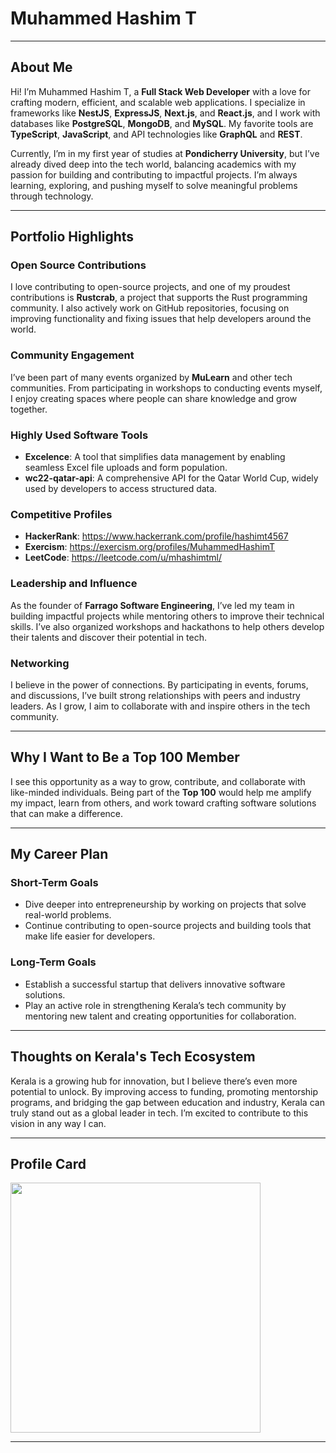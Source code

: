 # Muhammed Hashim T

---

## About Me  
Hi! I’m Muhammed Hashim T, a **Full Stack Web Developer** with a love for crafting modern, efficient, and scalable web applications. I specialize in frameworks like **NestJS**, **ExpressJS**, **Next.js**, and **React.js**, and I work with databases like **PostgreSQL**, **MongoDB**, and **MySQL**. My favorite tools are **TypeScript**, **JavaScript**, and API technologies like **GraphQL** and **REST**.  

Currently, I’m in my first year of studies at **Pondicherry University**, but I’ve already dived deep into the tech world, balancing academics with my passion for building and contributing to impactful projects. I’m always learning, exploring, and pushing myself to solve meaningful problems through technology.  

---

## Portfolio Highlights  

### Open Source Contributions  
I love contributing to open-source projects, and one of my proudest contributions is **Rustcrab**, a project that supports the Rust programming community. I also actively work on GitHub repositories, focusing on improving functionality and fixing issues that help developers around the world.  

### Community Engagement  
I’ve been part of many events organized by **MuLearn** and other tech communities. From participating in workshops to conducting events myself, I enjoy creating spaces where people can share knowledge and grow together.  

### Highly Used Software Tools
- **Excelence**: A tool that simplifies data management by enabling seamless Excel file uploads and form population.  
- **wc22-qatar-api**: A comprehensive API for the Qatar World Cup, widely used by developers to access structured data.  

### Competitive Profiles  
- **HackerRank**: https://www.hackerrank.com/profile/hashimt4567
- **Exercism**: https://exercism.org/profiles/MuhammedHashimT
- **LeetCode**: https://leetcode.com/u/mhashimtml/

### Leadership and Influence  
As the founder of **Farrago Software Engineering**, I’ve led my team in building impactful projects while mentoring others to improve their technical skills. I’ve also organized workshops and hackathons to help others develop their talents and discover their potential in tech.  

### Networking  
I believe in the power of connections. By participating in events, forums, and discussions, I’ve built strong relationships with peers and industry leaders. As I grow, I aim to collaborate with and inspire others in the tech community.  

---

## Why I Want to Be a Top 100 Member  
I see this opportunity as a way to grow, contribute, and collaborate with like-minded individuals. Being part of the **Top 100** would help me amplify my impact, learn from others, and work toward crafting software solutions that can make a difference.  

---

## My Career Plan  

### Short-Term Goals  
- Dive deeper into entrepreneurship by working on projects that solve real-world problems.  
- Continue contributing to open-source projects and building tools that make life easier for developers.  

### Long-Term Goals  
- Establish a successful startup that delivers innovative software solutions.  
- Play an active role in strengthening Kerala’s tech community by mentoring new talent and creating opportunities for collaboration.  

---

## Thoughts on Kerala's Tech Ecosystem  
Kerala is a growing hub for innovation, but I believe there’s even more potential to unlock. By improving access to funding, promoting mentorship programs, and bridging the gap between education and industry, Kerala can truly stand out as a global leader in tech. I’m excited to contribute to this vision in any way I can.  

---

## Profile Card  
<img
    src="https://mulearn.org/embed/rank/muhammedhashimt@mulearn"
    width="400px">
</img>

---  
